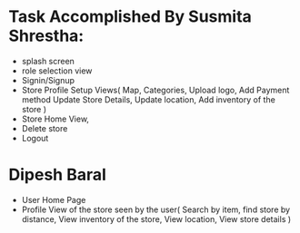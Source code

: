 # Task Accomplished By Susmita Shrestha:

- splash screen
- role selection view
- Signin/Signup
- Store Profile Setup Views(
    Map,
    Categories,
    Upload logo,
    Add Payment method
    Update Store Details,
    Update location,
    Add inventory of the store
    )
- Store Home View,
- Delete store
- Logout


# Dipesh Baral
- User Home Page
- Profile View of the store seen by the user(
    Search by item,
    find store by distance,
    View inventory of the store,
    View location,
    View store details
)
